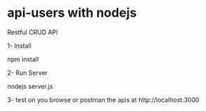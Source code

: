 # api-users with nodejs

Restful CRUD API

1- Install

npm install

2- Run Server

nodejs server.js

3- test on you browse or postman the apis at http://localhost:3000

